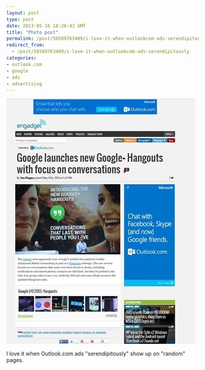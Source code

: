 ```yaml
---
layout: post
type: post
date: 2013-05-16 18:26:43 GMT
title: "Photo post"
permalink: /post/50589763409/i-love-it-when-outlookcom-ads-serendipitously
redirect_from: 
  - /post/50589763409/i-love-it-when-outlookcom-ads-serendipitously
categories:
- outlook.com
- google
- ads
- advertising
---
```

![](/assets/images/tumblr_mmwlwjmfXt1qb098no1_500.jpg)

I love it when Outlook.com ads "serendipitously" show up on "random" pages.